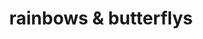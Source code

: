 ---
pid: RS282
title: rainbows & butterflys
location_transcription: Skukhill
zipcode: '19146'
outside_phl: 
neighborhood: Graduate Hospital,Naval Square,Southwest Center City
age: '31'
age_range: 30-39
instagram: 
image_file_name: RS_282.jpg
proposal_transcription: |-
  prysum chrystals
  gold glitter
topic: Unknown
topic_summary: '0'
type: Other No Form,Image
keywords_other: glitter, schuylkill
credit: 
image_labels: 
twitter: 
facebook: 
permalink: "/monuments/rs282/"
layout: item-page
---